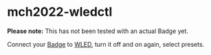 # mch2022-wledctl

**Please note:** This has not been tested with an actual Badge yet.

Connect your [Badge][] to [WLED][], turn it off and on again, select presets.

[badge]: https://www.badge.team/docs/badges/mch2022/
[wled]: https://kno.wled.ge/
